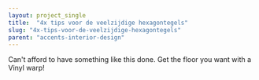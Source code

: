 ```yaml
---
layout: project_single
title:  "4x tips voor de veelzijdige hexagontegels"
slug: "4x-tips-voor-de-veelzijdige-hexagontegels"
parent: "accents-interior-design"
---
```

Can't afford to have something like this done. Get the floor you want with a Vinyl warp!